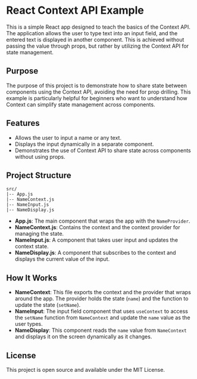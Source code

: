 
# React Context API Example
This is a simple React app designed to teach the basics of the Context API. The application allows the user to type text into an input field, and the entered text is displayed in another component. This is achieved without passing the value through props, but rather by utilizing the Context API for state management.

## Purpose

The purpose of this project is to demonstrate how to share state between components using the Context API, avoiding the need for prop drilling. This example is particularly helpful for beginners who want to understand how Context can simplify state management across components.

## Features

- Allows the user to input a name or any text.
- Displays the input dynamically in a separate component.
- Demonstrates the use of Context API to share state across components without using props.

## Project Structure

```
src/
|-- App.js
|-- NameContext.js
|-- NameInput.js
|-- NameDisplay.js
```

- **App.js**: The main component that wraps the app with the `NameProvider`.
- **NameContext.js**: Contains the context and the context provider for managing the state.
- **NameInput.js**: A component that takes user input and updates the context state.
- **NameDisplay.js**: A component that subscribes to the context and displays the current value of the input.

## How It Works

- **NameContext**: This file exports the context and the provider that wraps around the app. The provider holds the state (`name`) and the function to update the state (`setName`).
- **NameInput**: The input field component that uses `useContext` to access the `setName` function from `NameContext` and update the `name` value as the user types.
- **NameDisplay**: This component reads the `name` value from `NameContext` and displays it on the screen dynamically as it changes.


## License

This project is open source and available under the MIT License.
